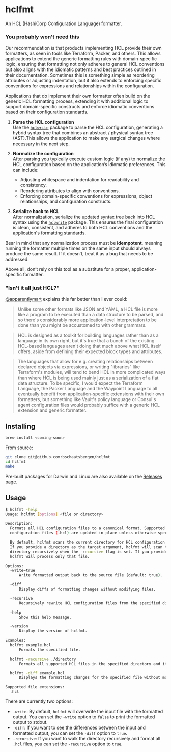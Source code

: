 # hclfmt

An HCL (HashiCorp Configuration Language) formatter.

### You probably won't need this
Our recommendation is that products implementing HCL provide their own formatters, as seen in tools like Terraform, Packer, and others. This allows applications to extend the generic formatting rules with domain-specific logic, ensuring that formatting not only adheres to general HCL conventions but also aligns with the idiomatic patterns and best practices outlined in their documentation. Sometimes this is something simple as reordering attributes or adjusting indentation, but it also extends to enforcing specific conventions for expressions and relationships within the configuration.

Applications that do implement their own formatter often build on the generic HCL formatting process, extending it with additional logic to support domain-specific constructs and enforce idiomatic conventions based on their configuration standards.

1. **Parse the HCL configuration**  
   Use the [`hclwrite`](https://pkg.go.dev/github.com/hashicorp/hcl/v2/hclwrite) package to parse the HCL configuration, generating a hybrid syntax tree that combines an abstract / physical syntax tree (AST).This allows the application to make any surgical changes where necessary in the next step.

2. **Normalize the configuration**  
   After parsing you typically execute custom logic (if any) to normalize the HCL configuration based on the application’s idiomatic preferences. This can include:
   - Adjusting whitespace and indentation for readability and consistency.
   - Reordering attributes to align with conventions.
   - Enforcing domain-specific conventions for expressions, object relationships, and configuration constructs.

3. **Serialize back to HCL**  
   After normalization, serialize the updated syntax tree back into HCL syntax using the [`hclwrite`](https://pkg.go.dev/github.com/hashicorp/hcl/v2/hclwrite) package. This ensures the final configuration is clean, consistent, and adheres to both HCL conventions and the application's formatting standards.

Bear in mind that any normalization process must be **idempotent**, meaning running the formatter multiple times on the same input should always produce the same result. If it doesn’t, treat it as a bug that needs to be addressed.

Above all, don’t rely on this tool as a substitute for a proper, application-specific formatter.

### "Isn't it all just HCL?"
[@apparentlymart](https://github.com/apparentlymart) explains this far better than I ever could:
> Unlike some other formats like JSON and YAML, a HCL file is more like a program to be executed than a data structure to be parsed, and so there's considerably more application-level interpretation to be done than you might be accustomed to with other grammars.

> HCL is designed as a toolkit for building languages rather than as a language in its own right, but it's true that a bunch of the existing HCL-based languages aren't doing that much above what HCL itself offers, aside from defining their expected block types and attributes.

> The languages that allow for e.g. creating relationships between declared objects via expressions, or writing "libraries" like Terraform's modules, will tend to bend HCL in more complicated ways than where HCL is being used mainly just as a serialization of a flat data structure. To be specific, I would expect the Terraform Language, the Packer Language and the Waypoint Language to all eventually benefit from application-specific extensions with their own formatters, but something like Vault's policy language or Consul's agent configuration files would probably suffice with a generic HCL extension and generic formatter.

## Installing

```sh
brew install <coming-soon>
```

From source:
```sh
git clone git@github.com:bschaatsbergen/hclfmt
cd hclfmt
make
```

Pre-built packages for Darwin and Linux are also available on the [Releases page](https://github.com/bschaatsbergen/hclfmt/releases).

## Usage

```sh
$ hclfmt -help
Usage: hclfmt [options] <file or directory>

Description:
  Formats all HCL configuration files to a canonical format. Supported
  configuration files (.hcl) are updated in place unless otherwise specified.

  By default, hclfmt scans the current directory for HCL configuration files.
  If you provide a directory as the target argument, hclfmt will scan that
  directory recursively when the -recursive flag is set. If you provide a file,
  hclfmt will process only that file.

Options:
  -write=true
      Write formatted output back to the source file (default: true).

  -diff
      Display diffs of formatting changes without modifying files.

  -recursive
      Recursively rewrite HCL configuration files from the specified directory.

  -help
      Show this help message.

  -version
      Display the version of hclfmt.

Examples:
  hclfmt example.hcl
      Formats the specified file.

  hclfmt -recursive ./directory
      Formats all supported HCL files in the specified directory and its subdirectories.

  hclfmt -diff example.hcl
      Displays the formatting changes for the specified file without modifying it.

Supported file extensions:
  .hcl
```

There are currently two options:

- `-write`: By default, `hclfmt` will overwrite the input file with the formatted output. You can set the `-write` option to `false` to print the formatted output to stdout.
- `-diff`: If you want to see the differences between the input and formatted output, you can set the `-diff` option to `true`.
- `-recursive`: If you want to walk the directory recursively and format all `.hcl` files, you can set the `-recursive` option to `true`.
